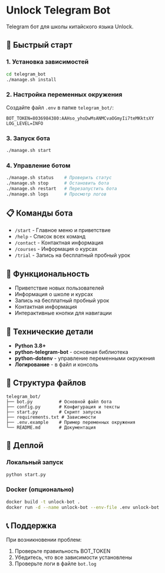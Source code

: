 # Unlock Telegram Bot

Telegram бот для школы китайского языка Unlock.

## 🚀 Быстрый старт

### 1. Установка зависимостей

```bash
cd telegram_bot
./manage.sh install
```

### 2. Настройка переменных окружения

Создайте файл `.env` в папке `telegram_bot/`:

```env
BOT_TOKEN=8036984380:AAHso_yhoDwMsANMCvaOGmyIi7teMKktsXY
LOG_LEVEL=INFO
```

### 3. Запуск бота

```bash
./manage.sh start
```

### 4. Управление ботом

```bash
./manage.sh status    # Проверить статус
./manage.sh stop      # Остановить бота
./manage.sh restart   # Перезапустить бота
./manage.sh logs      # Просмотр логов
```

## 📋 Команды бота

- `/start` - Главное меню и приветствие
- `/help` - Список всех команд
- `/contact` - Контактная информация
- `/courses` - Информация о курсах
- `/trial` - Запись на бесплатный пробный урок

## 🎯 Функциональность

- Приветствие новых пользователей
- Информация о школе и курсах
- Запись на бесплатный пробный урок
- Контактная информация
- Интерактивные кнопки для навигации

## 🔧 Технические детали

- **Python 3.8+**
- **python-telegram-bot** - основная библиотека
- **python-dotenv** - управление переменными окружения
- **Логирование** - в файл и консоль

## 📁 Структура файлов

```
telegram_bot/
├── bot.py          # Основной файл бота
├── config.py       # Конфигурация и тексты
├── start.py        # Скрипт запуска
├── requirements.txt # Зависимости
├── .env.example    # Пример переменных окружения
└── README.md       # Документация
```

## 🚀 Деплой

### Локальный запуск
```bash
python start.py
```

### Docker (опционально)
```bash
docker build -t unlock-bot .
docker run -d --name unlock-bot --env-file .env unlock-bot
```

## 📞 Поддержка

При возникновении проблем:
1. Проверьте правильность BOT_TOKEN
2. Убедитесь, что все зависимости установлены
3. Проверьте логи в файле `bot.log`
